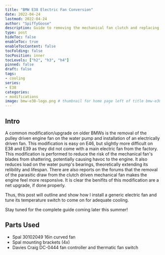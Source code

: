 ```yaml
---
title: "BMW E38 Electric Fan Conversion"
date: 2022-04-24
lastmod: 2022-04-24
author: "SpiffyGoose"
description: Guide to removing the mechanical fan clutch and replacing with an electric unit.
type: post
hideToc: false
enableToc: true
enableTocContent: false
tocFolding: false
tocPosition: inner
tocLevels: ["h2", "h3", "h4"]
pinned: false
draft: false
tags:
- cooling
series:
- E38
categories:
- modifications
image: bmw-e38-logo.png # thumbnail for home page left of title bmw-e38-logo.png or bmw-e46-logo.png
---
```


## Intro

A common modification/upgrade on older BMWs is the removal of the pulley driven engine fan on the water pump and installation of an electrically driven fan. This modification is easy on E46, but slightly more difficult on E38 and E39 as they did not come with a main electric fan from the factory. This modification is performed to reduce the risk of the mechanical fan's blades from shattering, potentially causing havoc to the engine. It also reduces load on the water pump's bearings, theoretically extending its relibility and lifespan. There are also reports on the forums that the removal of the parasitic draw from the clutch driven mechanical fan makes the engine feel more responsive. It is clear the benifits of this modification are a net upgrade, if done properly. 

Thus, this post will outline and show how I install a generic electric fan and tune its temperature switch to come on for adequate cooling.

Stay tuned for the complete guide coming later this summer!

## Parts Used
* Spal 30102049 16in curved fan
* Spal mounting brackets (4x)
* Davies Craig DC-0444 fan controller and thermatic fan switch

